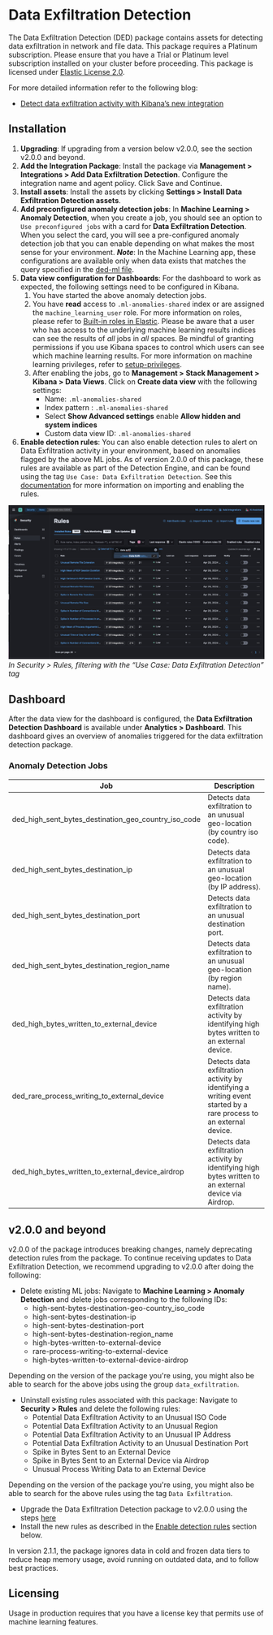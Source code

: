 # Data Exfiltration Detection

The Data Exfiltration Detection (DED) package contains assets for detecting data exfiltration in network and file data. This package requires a Platinum subscription. Please ensure that you have a Trial or Platinum level subscription installed on your cluster before proceeding. This package is licensed under [Elastic License 2.0](https://www.elastic.co/licensing/elastic-license).

For more detailed information refer to the following blog:
- [Detect data exfiltration activity with Kibana’s new integration](https://www.elastic.co/blog/detect-data-exfiltration-activity-with-kibanas-new-integration)

## Installation
1. **Upgrading**: If upgrading from a version below v2.0.0, see the section v2.0.0 and beyond.
1. **Add the Integration Package**: Install the package via **Management > Integrations > Add Data Exfiltration Detection**. Configure the integration name and agent policy. Click Save and Continue.
1. **Install assets**: Install the assets by clicking **Settings > Install Data Exfiltration Detection assets**.
1. **Add preconfigured anomaly detection jobs**: In **Machine Learning > Anomaly Detection**, when you create a job, you should see an option to `Use preconfigured jobs` with a card for **Data Exfiltration Detection**. When you select the card, you will see a pre-configured anomaly detection job that you can enable depending on what makes the most sense for your environment. **_Note_**: In the Machine Learning app, these configurations are available only when data exists that matches the query specified in the [ded-ml file](https://github.com/elastic/integrations/blob/main/packages/ded/kibana/ml_module/ded-ml.json#L10).
1. **Data view configuration for Dashboards**: For the dashboard to work as expected, the following settings need to be configured in Kibana. 
    1. You have started the above anomaly detection jobs.
    1. You have **read** access to `.ml-anomalies-shared` index or are assigned the `machine_learning_user` role. For more information on roles, please refer to [Built-in roles in Elastic](https://www.elastic.co/guide/en/elasticsearch/reference/current/built-in-roles.html). Please be aware that a user who has access to the underlying machine learning results indices can see the results of _all_ jobs in _all_ spaces. Be mindful of granting permissions if you use Kibana spaces to control which users can see which machine learning results. For more information on machine learning privileges, refer to [setup-privileges](https://www.elastic.co/guide/en/machine-learning/current/setup.html#setup-privileges).
    1. After enabling the jobs, go to **Management > Stack Management > Kibana > Data Views**.  Click on **Create data view** with the following settings:
        - Name: `.ml-anomalies-shared`
        - Index pattern : `.ml-anomalies-shared`
        - Select **Show Advanced settings** enable **Allow hidden and system indices**
        - Custom data view ID: `.ml-anomalies-shared`
1. **Enable detection rules**: You can also enable detection rules to alert on Data Exfiltration activity in your environment, based on anomalies flagged by the above ML jobs. As of version 2.0.0 of this package, these rules are available as part of the Detection Engine, and can be found using the tag `Use Case: Data Exfiltration Detection`. See this [documentation](https://www.elastic.co/guide/en/security/current/prebuilt-rules-management.html#load-prebuilt-rules) for more information on importing and enabling the rules.

![Data Exfiltration Detection Rules](../img/dedrules.png)
*In Security > Rules, filtering with the “Use Case: Data Exfiltration Detection” tag*

## Dashboard

After the data view for the dashboard is configured, the **Data Exfiltration Detection Dashboard** is available under **Analytics > Dashboard**. This dashboard gives an overview of anomalies triggered for the data exfiltration detection package.

### Anomaly Detection Jobs

| Job | Description                                                                                |
|---|--------------------------------------------------------------------------------------------|
| ded_high_sent_bytes_destination_geo_country_iso_code | Detects data exfiltration to an unusual geo-location (by country iso code).                |
| ded_high_sent_bytes_destination_ip | Detects data exfiltration to an unusual geo-location (by IP address).                      |
| ded_high_sent_bytes_destination_port | Detects data exfiltration to an unusual destination port.                                  |
| ded_high_sent_bytes_destination_region_name | Detects data exfiltration to an unusual geo-location (by region name).                     |
 | ded_high_bytes_written_to_external_device | Detects data exfiltration activity by identifying high bytes written to an external device. |
 | ded_rare_process_writing_to_external_device | Detects data exfiltration activity by identifying a writing event started by a rare process to an external device. |
 | ded_high_bytes_written_to_external_device_airdrop | Detects data exfiltration activity by identifying high bytes written to an external device via Airdrop.|

## v2.0.0 and beyond

v2.0.0 of the package introduces breaking changes, namely deprecating detection rules from the package. To continue receiving updates to Data Exfiltration Detection, we recommend upgrading to v2.0.0 after doing the following:
- Delete existing ML jobs: Navigate to **Machine Learning > Anomaly Detection** and delete jobs corresponding to the following IDs:
    - high-sent-bytes-destination-geo-country_iso_code
    - high-sent-bytes-destination-ip
    - high-sent-bytes-destination-port
    - high-sent-bytes-destination-region_name
    - high-bytes-written-to-external-device
    - rare-process-writing-to-external-device
    - high-bytes-written-to-external-device-airdrop

Depending on the version of the package you're using, you might also be able to search for the above jobs using the group `data_exfiltration`.
- Uninstall existing rules associated with this package: Navigate to **Security > Rules** and delete the following rules:
    - Potential Data Exfiltration Activity to an Unusual ISO Code
    - Potential Data Exfiltration Activity to an Unusual Region
    - Potential Data Exfiltration Activity to an Unusual IP Address
    - Potential Data Exfiltration Activity to an Unusual Destination Port
    - Spike in Bytes Sent to an External Device
    - Spike in Bytes Sent to an External Device via Airdrop
    - Unusual Process Writing Data to an External Device 

Depending on the version of the package you're using, you might also be able to search for the above rules using the tag `Data Exfiltration`.
- Upgrade the Data Exfiltration Detection package to v2.0.0 using the steps [here](https://www.elastic.co/guide/en/fleet/current/upgrade-integration.html)
- Install the new rules as described in the [Enable detection rules](#enable-detection-rules) section below.

In version 2.1.1, the package ignores data in cold and frozen data tiers to reduce heap memory usage, avoid running on outdated data, and to follow best practices.

## Licensing

Usage in production requires that you have a license key that permits use of machine learning features.